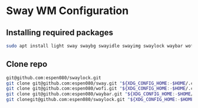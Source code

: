 # Sway WM Configuration

## Installing required packages

```bash
sudo apt install light sway swaybg swayidle swayimg swaylock waybar wofi fonts-font-awesome grimshot pavucontrol blueman xdg-desktop-portal-wlr
```

## Clone repo

```bash
git@github.com:espen080/swaylock.git
git clone git@github.com:espen080/sway.git "${XDG_CONFIG_HOME:-$HOME/.config}"/sway
git clone git@github.com:espen080/wofi.git "${XDG_CONFIG_HOME:-$HOME/.config}"/wofi
git clone git@github.com:espen080/waybar.git "${XDG_CONFIG_HOME:-$HOME/.config}"/waybar
git clonegit@github.com:espen080/swaylock.git "${XDG_CONFIG_HOME:-$HOME/.config}"/swaylock
```
